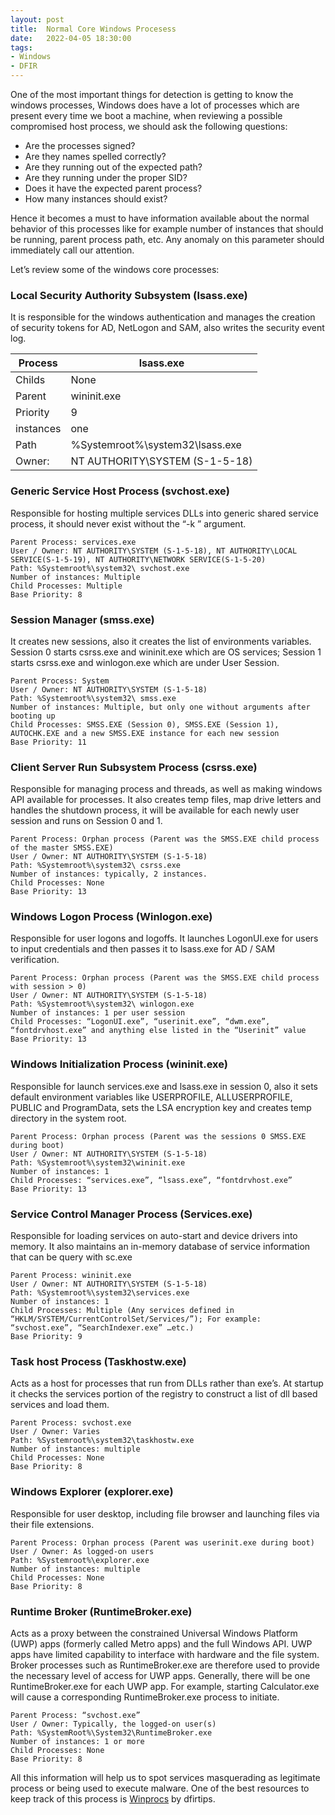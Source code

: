 ```yaml
---
layout: post
title:  Normal Core Windows Procesess 
date:   2022-04-05 18:30:00
tags:
- Windows
- DFIR
---
```





One of the most important things for detection is getting to know the windows processes, Windows does have a lot of processes which are present every time we boot a machine, when reviewing a possible compromised host process, we should ask the following questions:



 - Are the processes signed?
 - Are they names spelled correctly?
 - Are they running out of the expected path?
 - Are they running under the proper SID?
 - Does it have the expected parent process?
 - How many instances should exist?
  
  
Hence it becomes a must to have information available about the normal behavior of this processes like for example number of instances that should be running, parent process path, etc.
Any anomaly on this parameter should immediately call our attention.

Let’s review some of the windows core processes:

### Local Security Authority Subsystem (lsass.exe)
It is responsible for the windows authentication and manages the creation of security tokens for AD, NetLogon and SAM, also writes the security event log.

| Process      | lsass.exe |
| ----------- | ----------- |
| Childs | None |
| Parent | wininit.exe |
| Priority | 9 |
| instances | one |
| Path | %Systemroot%\system32\lsass.exe |
| Owner: | NT AUTHORITY\SYSTEM (S-1-5-18) |



    

### Generic Service Host Process (svchost.exe)
Responsible for hosting multiple services DLLs into generic shared service process, it should never exist without the “-k <name>” argument.

    Parent Process: services.exe
    User / Owner: NT AUTHORITY\SYSTEM (S-1-5-18), NT AUTHORITY\LOCAL SERVICE(S-1-5-19), NT AUTHORITY\NETWORK SERVICE(S-1-5-20)
    Path: %Systemroot%\system32\ svchost.exe
    Number of instances: Multiple
    Child Processes: Multiple
    Base Priority: 8

  
### Session Manager (smss.exe)
It creates new sessions, also it creates the list of environments variables. 
Session 0 starts csrss.exe and wininit.exe which are OS services; Session 1 starts csrss.exe and winlogon.exe which are under User Session.
  
    Parent Process: System
    User / Owner: NT AUTHORITY\SYSTEM (S-1-5-18)
    Path: %Systemroot%\system32\ smss.exe
    Number of instances: Multiple, but only one without arguments after booting up
    Child Processes: SMSS.EXE (Session 0), SMSS.EXE (Session 1), AUTOCHK.EXE and a new SMSS.EXE instance for each new session
    Base Priority: 11

  
### Client Server Run Subsystem Process (csrss.exe)
Responsible for managing process and threads, as well as making windows API available for processes.
It also creates temp files, map drive letters and handles the shutdown process, it will be available for each newly user session and runs on Session 0 and 1.

    Parent Process: Orphan process (Parent was the SMSS.EXE child process of the master SMSS.EXE)
    User / Owner: NT AUTHORITY\SYSTEM (S-1-5-18)
    Path: %Systemroot%\system32\ csrss.exe
    Number of instances: typically, 2 instances.
    Child Processes: None
    Base Priority: 13


### Windows Logon Process (Winlogon.exe)
Responsible for user logons and logoffs. 
It launches LogonUI.exe for users to input credentials and then passes it to lsass.exe for AD / SAM verification. 
  
    Parent Process: Orphan process (Parent was the SMSS.EXE child process with session > 0)
    User / Owner: NT AUTHORITY\SYSTEM (S-1-5-18)
    Path: %Systemroot%\system32\ winlogon.exe
    Number of instances: 1 per user session
    Child Processes: “LogonUI.exe”, “userinit.exe”, “dwm.exe”, “fontdrvhost.exe” and anything else listed in the “Userinit” value
    Base Priority: 13

 
### Windows Initialization Process (wininit.exe) 
Responsible for launch services.exe and lsass.exe in session 0, also it sets default environment variables like USERPROFILE, ALLUSERPROFILE, PUBLIC and
ProgramData, sets the LSA encryption key and creates temp directory in the system root. 
 
    Parent Process: Orphan process (Parent was the sessions 0 SMSS.EXE during boot)
    User / Owner: NT AUTHORITY\SYSTEM (S-1-5-18)
    Path: %Systemroot%\system32\wininit.exe
    Number of instances: 1 
    Child Processes: “services.exe”, “lsass.exe”, “fontdrvhost.exe”
    Base Priority: 13
 
 
### Service Control Manager Process (Services.exe)
Responsible for loading services on auto-start and device drivers into memory.
It also maintains an in-memory database of service information that can be query with sc.exe

    Parent Process: wininit.exe
    User / Owner: NT AUTHORITY\SYSTEM (S-1-5-18)
    Path: %Systemroot%\system32\services.exe
    Number of instances: 1 
    Child Processes: Multiple (Any services defined in “HKLM/SYSTEM/CurrentControlSet/Services/”); For example: “svchost.exe”, “SearchIndexer.exe” …etc.)
    Base Priority: 9

    
### Task host Process (Taskhostw.exe)
Acts as a host for processes that run from DLLs rather than exe’s.
At startup it checks the services portion of the registry to construct a list of dll based services and load them.
 
    Parent Process: svchost.exe
    User / Owner: Varies
    Path: %Systemroot%\system32\taskhostw.exe
    Number of instances: multiple 
    Child Processes: None
    Base Priority: 8

 
### Windows Explorer (explorer.exe)
Responsible for user desktop, including file browser and launching files via their file extensions.
 
    Parent Process: Orphan process (Parent was userinit.exe during boot)
    User / Owner: As logged-on users
    Path: %Systemroot%\explorer.exe
    Number of instances: multiple 
    Child Processes: None
    Base Priority: 8

 
### Runtime Broker (RuntimeBroker.exe)
Acts as a proxy between the constrained Universal Windows Platform (UWP) apps (formerly called Metro apps) and the full Windows API. UWP apps have limited
capability to interface with hardware and the file system. Broker processes such as RuntimeBroker.exe are therefore used to provide the necessary level of
access for UWP apps. Generally, there will be one RuntimeBroker.exe for each UWP app. For example, starting Calculator.exe will cause a corresponding
RuntimeBroker.exe process to initiate.
 
    Parent Process: “svchost.exe”
    User / Owner: Typically, the logged-on user(s)
    Path: %SystemRoot%\System32\RuntimeBroker.exe
    Number of instances: 1 or more
    Child Processes: None
    Base Priority: 8
 
 
 
 
All this information will help us to spot services masquerading as legitimate process or being used to execute malware.
One of the best resources to keep track of this process is [Winprocs](https://winprocs.dfir.tips "Title") by dfirtips.

 
